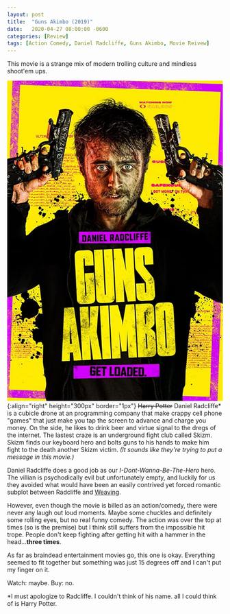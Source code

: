 ```yaml
---
layout: post
title:  "Guns Akimbo (2019)"
date:   2020-04-27 08:00:00 -0600
categories: [Review]
tags: [Action Comedy, Daniel Radcliffe, Guns Akimbo, Movie Reivew]
---
```


This movie is a strange mix of modern trolling culture and mindless shoot'em ups.

![Guns Akimbo poster](/assets/2020/04/guns-akimbo-2019.jpg){:align="right" height="300px" border="1px"} ~~Harry Potter~~ Daniel Radcliffe* is a cubicle drone at an programming company that make crappy cell phone "games" that just make you tap the screen to advance and charge you money. On the side, he likes to drink beer and virtue signal to the dregs of the internet. The lastest craze is an underground fight club called Skizm. Skizm finds our keyboard hero and bolts guns to his hands to make him fight to the death another Skizm victim. *(It sounds like they're trying to put a message in this movie.)*

Daniel Radcliffe does a good job as our *I-Dont-Wanna-Be-The-Hero* hero. The villian is psychodically evil but unfortunately empty, and luckily for us they avoided what would have been an easily contrived yet forced romantic subplot between Radcliffe and [Weaving](https://www.imdb.com/name/nm3034977/).

However, even though the movie is billed as an action/comedy, there were never any laugh out loud moments. Maybe some chuckles and definitely some rolling eyes, but no real funny comedy. The action was over the top at times (so is the premise) but I think still suffers from the impossible hit trope. People don't keep fighting after getting hit with a hammer in the head...**three times**.

As far as braindead entertainment movies go, this one is okay. Everything seemed to fit together but something was just 15 degrees off and I can't put my finger on it.

Watch: maybe. Buy: no.

*I must apologize to Radcliffe. I couldn't think of his name. all I could think of is Harry Potter.
